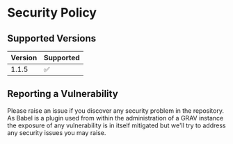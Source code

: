 # Security Policy

## Supported Versions

| Version | Supported          |
| ------- | ------------------ |
| 1.1.5   | :white_check_mark: |

## Reporting a Vulnerability

Please raise an issue if you discover any security problem in the repository. As Babel is a plugin used from within the administration of a GRAV instance the exposure of any vulnerability is in itself mitigated
but we'll try to address any security issues you may raise.
